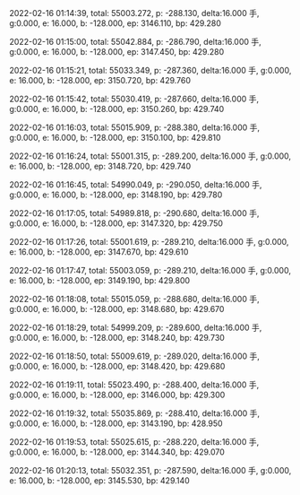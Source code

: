 2022-02-16 01:14:39, total: 55003.272, p: -288.130, delta:16.000 手, g:0.000, e: 16.000, b: -128.000, ep: 3146.110, bp: 429.280

2022-02-16 01:15:00, total: 55042.884, p: -286.790, delta:16.000 手, g:0.000, e: 16.000, b: -128.000, ep: 3147.450, bp: 429.280

2022-02-16 01:15:21, total: 55033.349, p: -287.360, delta:16.000 手, g:0.000, e: 16.000, b: -128.000, ep: 3150.720, bp: 429.760

2022-02-16 01:15:42, total: 55030.419, p: -287.660, delta:16.000 手, g:0.000, e: 16.000, b: -128.000, ep: 3150.260, bp: 429.740

2022-02-16 01:16:03, total: 55015.909, p: -288.380, delta:16.000 手, g:0.000, e: 16.000, b: -128.000, ep: 3150.100, bp: 429.810

2022-02-16 01:16:24, total: 55001.315, p: -289.200, delta:16.000 手, g:0.000, e: 16.000, b: -128.000, ep: 3148.720, bp: 429.740

2022-02-16 01:16:45, total: 54990.049, p: -290.050, delta:16.000 手, g:0.000, e: 16.000, b: -128.000, ep: 3148.190, bp: 429.780

2022-02-16 01:17:05, total: 54989.818, p: -290.680, delta:16.000 手, g:0.000, e: 16.000, b: -128.000, ep: 3147.320, bp: 429.750

2022-02-16 01:17:26, total: 55001.619, p: -289.210, delta:16.000 手, g:0.000, e: 16.000, b: -128.000, ep: 3147.670, bp: 429.610

2022-02-16 01:17:47, total: 55003.059, p: -289.210, delta:16.000 手, g:0.000, e: 16.000, b: -128.000, ep: 3149.190, bp: 429.800

2022-02-16 01:18:08, total: 55015.059, p: -288.680, delta:16.000 手, g:0.000, e: 16.000, b: -128.000, ep: 3148.680, bp: 429.670

2022-02-16 01:18:29, total: 54999.209, p: -289.600, delta:16.000 手, g:0.000, e: 16.000, b: -128.000, ep: 3148.240, bp: 429.730

2022-02-16 01:18:50, total: 55009.619, p: -289.020, delta:16.000 手, g:0.000, e: 16.000, b: -128.000, ep: 3148.420, bp: 429.680

2022-02-16 01:19:11, total: 55023.490, p: -288.400, delta:16.000 手, g:0.000, e: 16.000, b: -128.000, ep: 3146.000, bp: 429.300

2022-02-16 01:19:32, total: 55035.869, p: -288.410, delta:16.000 手, g:0.000, e: 16.000, b: -128.000, ep: 3143.190, bp: 428.950

2022-02-16 01:19:53, total: 55025.615, p: -288.220, delta:16.000 手, g:0.000, e: 16.000, b: -128.000, ep: 3144.340, bp: 429.070

2022-02-16 01:20:13, total: 55032.351, p: -287.590, delta:16.000 手, g:0.000, e: 16.000, b: -128.000, ep: 3145.530, bp: 429.140